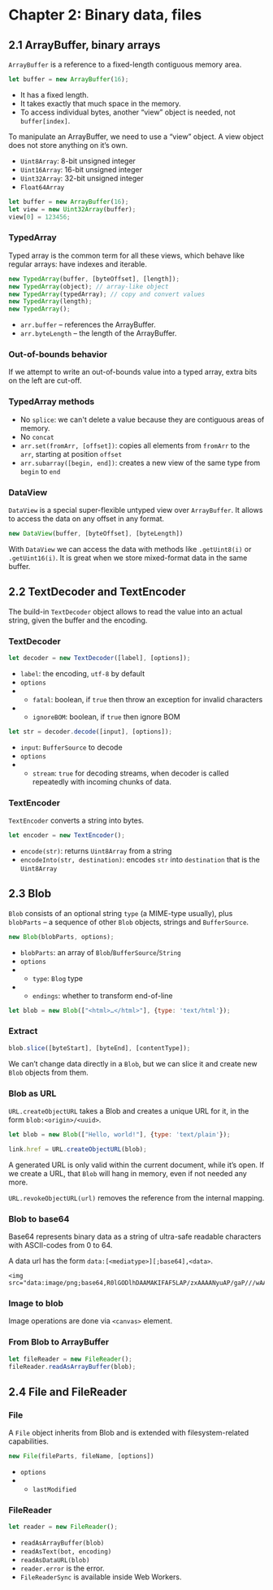 # Chapter 2: Binary data, files

## 2.1 ArrayBuffer, binary arrays

`ArrayBuffer` is a reference to a fixed-length contiguous memory area.

```javascript
let buffer = new ArrayBuffer(16);
```

* It has a fixed length.
* It takes exactly that much space in the memory.
* To access individual bytes, another “view” object is needed, not `buffer[index]`.

To manipulate an ArrayBuffer, we need to use a “view” object. A view object does not store anything on it’s own.

* `Uint8Array`: 8-bit unsigned integer
* `Uint16Array`: 16-bit unsigned integer
* `Uint32Array`: 32-bit unsigned integer
* `Float64Array`

```javascript
let buffer = new ArrayBuffer(16);
let view = new Uint32Array(buffer);
view[0] = 123456;
```

### TypedArray

Typed array is the common term for all these views, which behave like regular arrays: have indexes and iterable.

```javascript
new TypedArray(buffer, [byteOffset], [length]);
new TypedArray(object); // array-like object
new TypedArray(typedArray); // copy and convert values
new TypedArray(length);
new TypedArray();
```

* `arr.buffer` – references the ArrayBuffer.
* `arr.byteLength` – the length of the ArrayBuffer.

### Out-of-bounds behavior

If we attempt to write an out-of-bounds value into a typed array, extra bits on the left are cut-off.

### TypedArray methods

* No `splice`: we can't delete a value because they are contiguous areas of memory.
* No `concat`
* `arr.set(fromArr, [offset])`: copies all elements from `fromArr` to the `arr`, starting at position `offset`
* `arr.subarray([begin, end])`: creates a new view of the same type from `begin` to `end`

### DataView

`DataView` is a special super-flexible untyped view over `ArrayBuffer`. It allows to access the data on any offset in any format.

```javascript
new DataView(buffer, [byteOffset], [byteLength])
```

With `DataView` we can access the data with methods like `.getUint8(i)` or `.getUint16(i)`. It is great when we store mixed-format data in the same buffer.

## 2.2 TextDecoder and TextEncoder

The build-in `TextDecoder` object allows to read the value into an actual string, given the buffer and the encoding.

### TextDecoder

```javascript
let decoder = new TextDecoder([label], [options]);
```

* `label`: the encoding, `utf-8` by default
* `options`
* * `fatal`: boolean, if `true` then throw an exception for invalid characters
* * `ignoreBOM`: boolean, if `true` then ignore BOM

```javascript
let str = decoder.decode([input], [options]);
```

* `input`: `BufferSource` to decode
* `options`
* * `stream`: `true` for decoding streams, when decoder is called repeatedly with incoming chunks of data.

### TextEncoder

`TextEncoder` converts a string into bytes.

```javascript
let encoder = new TextEncoder();
```

* `encode(str)`: returns `Uint8Array` from a string
* `encodeInto(str, destination)`: encodes `str` into `destination` that is the `Uint8Array`

## 2.3 Blob

`Blob` consists of an optional string `type` \(a MIME-type usually\), plus `blobParts` – a sequence of other `Blob` objects, strings and `BufferSource`.

```javascript
new Blob(blobParts, options);
```

* `blobParts`: an array of `Blob`/`BufferSource`/`String`
* `options`
* * `type`: `Blog` type
* * `endings`: whether to transform end-of-line

```javascript
let blob = new Blob(["<html>…</html>"], {type: 'text/html'});
```

### Extract

```javascript
blob.slice([byteStart], [byteEnd], [contentType]);
```

We can’t change data directly in a `Blob`, but we can slice it and create new `Blob` objects from them.

### Blob as URL

`URL.createObjectURL` takes a Blob and creates a unique URL for it, in the form `blob:<origin>/<uuid>`.

```javascript
let blob = new Blob(["Hello, world!"], {type: 'text/plain'});

link.href = URL.createObjectURL(blob);
```

A generated URL is only valid within the current document, while it’s open. If we create a URL, that `Blob` will hang in memory, even if not needed any more.

`URL.revokeObjectURL(url)` removes the reference from the internal mapping.

### Blob to base64

Base64 represents binary data as a string of ultra-safe readable characters with ASCII-codes from 0 to 64.

A data url has the form `data:[<mediatype>][;base64],<data>`.

```markup
<img src="data:image/png;base64,R0lGODlhDAAMAKIFAF5LAP/zxAAAANyuAP/gaP///wAAAAAAACH5BAEAAAUALAAAAAAMAAwAAAMlWLPcGjDKFYi9lxKBOaGcF35DhWHamZUW0K4mAbiwWtuf0uxFAgA7">
```

### Image to blob

Image operations are done via `<canvas>` element.

### From Blob to ArrayBuffer

```javascript
let fileReader = new FileReader();
fileReader.readAsArrayBuffer(blob);
```

## 2.4 File and FileReader

### File

A `File` object inherits from Blob and is extended with filesystem-related capabilities.

```javascript
new File(fileParts, fileName, [options])
```

* `options`
* * `lastModified`

### FileReader

```javascript
let reader = new FileReader();
```

* `readAsArrayBuffer(blob)`
* `readAsText(bot, encoding)`
* `readAsDataURL(blob)`
* `reader.error` is the error.
* `FileReaderSync` is available inside Web Workers.

